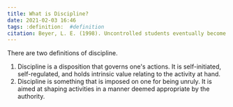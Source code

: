 ```yaml
---
title: What is Discipline?
date: 2021-02-03 16:46
tags: :definition:  #definition
citation: Beyer, L. E. (1998). Uncontrolled students eventually become unmanageable: The politics of classroom discipline. In Butchart, R. & McEwan, B. (Eds.), Classroom discipline in American schools: Problems and possibilities for democratic education. SUNY Press.
---
```

There are two definitions of discipline. 

1. Discipline is a disposition that governs one's actions. It is self-initiated, self-regulated, and holds intrinsic value relating to the activity at hand.
2. Discipline is something that is imposed on one for being unruly. It is aimed at shaping activities in a manner deemed appropriate by the authority.
